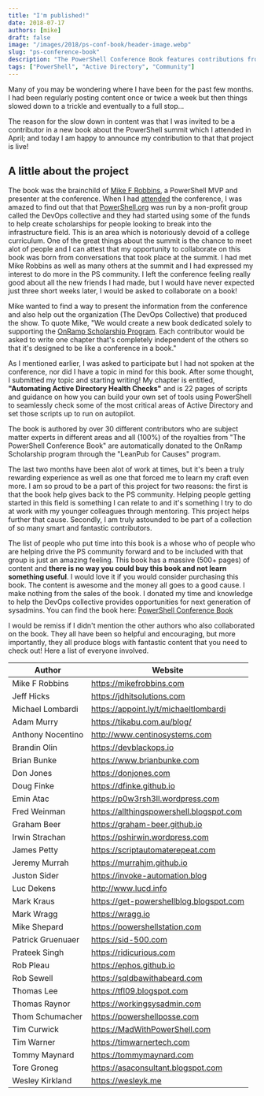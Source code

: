 ```yaml
---
title: "I'm published!"
date: 2018-07-17
authors: [mike]
draft: false
image: "/images/2018/ps-conf-book/header-image.webp"
slug: "ps-conference-book"
description: "The PowerShell Conference Book features contributions from over 30 experts in different fields, with all royalties benefiting the OnRamp Scholarship program."
tags: ["PowerShell", "Active Directory", "Community"]
---
```


Many of you may be wondering where I have been for the past few months. I had been regularly posting content once or twice a week but then things slowed down to a trickle and eventually to a full stop...

The reason for the slow down in content was that I was invited to be a contributor in a new book about the PowerShell summit which I attended in April; and today I am happy to announce my contribution to that that project is live!

## A little about the project

The book was the brainchild of [Mike F Robbins](https://mikefrobbins.com/), a PowerShell MVP and presenter at the conference. When I had [attended](https://commandline.ninja/posts/ps-summit-2018/) the conference, I was amazed to find out that that [PowerShell.org](http://www.powershell.org) was run by a non-profit group called the DevOps collective and they had started using some of the funds to help create scholarships for people looking to break into the infrastructure field. This is an area which is notoriously devoid of a college curriculum. One of the great things about the summit is the chance to meet alot of people and I can attest that my opportunity to collaborate on this book was born from conversations that took place at the summit. I had met Mike Robbins as well as many others at the summit and I had expressed my interest to do more in the PS community. I left the conference feeling really good about all the new friends I had made, but I would have never expected just three short weeks later, I would be asked to collaborate on a book!

Mike wanted to find a way to present the information from the conference and also help out the organization (The DevOps Collective) that produced the show. To quote Mike, "We would create a new book dedicated solely to supporting the [OnRamp Scholarship Program](https://www.powershellsummit.org/onramp/). Each contributor would be asked to write one chapter that's completely independent of the others so that it's designed to be like a conference in a book."

As I mentioned earlier, I was asked to participate but I had not spoken at the conference, nor did I have a topic in mind for this book. After some thought, I submitted my topic and starting writing! My chapter is entitled, **"Automating Active Directory Health Checks"** and is 22 pages of scripts and guidance on how you can build your own set of tools using PowerShell to seamlessly check some of the most critical areas of Active Directory and set those scripts up to run on autopilot.

The book is authored by over 30 different contributors who are subject matter experts in different areas and all (100%) of the royalties from "The PowerShell Conference Book" are automatically donated to the OnRamp Scholarship program through the "LeanPub for Causes" program.

The last two months have been alot of work at times, but it's been a truly rewarding experience as well as one that forced me to learn my craft even more. I am so proud to be a part of this project for two reasons: the first is that the book help gives back to the PS community. Helping people getting started in this field is something I can relate to and it's something I try to do at work with my younger colleagues through mentoring. This project helps further that cause.  Secondly, I am truly astounded to be part of a collection of so many smart and fantastic contributors.

The list of people who put time into this book is a whose who of people who are helping drive the PS community forward and to be included with that group is just an amazing feeling. This book has a massive (500+ pages) of content and **there is no way you could buy this book and not learn something useful**. I would love it if you would consider purchasing this book. The content is awesome and the money all goes to a good cause. I make nothing from the sales of the book. I donated my time and knowledge to help the DevOps collective provides opportunities for next generation of sysadmins. You can find the book here: [PowerShell Conference Book](https://leanpub.com/powershell-conference-book)


I would be remiss if I didn't mention the other authors who also collaborated on the book. They all have been so helpful and encouraging, but more importantly, they all produce blogs with fantastic content that you need to check out! Here a list of everyone involved.


| Author       |  Website |
| ------------- |--------|
| Mike F Robbins | https://mikefrobbins.com |
| Jeff Hicks     | https://jdhitsolutions.com |
| Michael Lombardi| https://appoint.ly/t/michaeltlombardi |
|Adam Murry | https://tikabu.com.au/blog/
|Anthony Nocentino | http://www.centinosystems.com
|Brandin Olin |https://devblackops.io |
|Brian Bunke |https://www.brianbunke.com
|Don Jones | https://donjones.com |
|Doug Finke | https://dfinke.github.io |
|Emin Atac | https://p0w3rsh3ll.wordpress.com
|Fred Weinman | https://allthingspowershell.blogspot.com |
|Graham Beer |https://graham-beer.github.io
|Irwin Strachan |https://pshirwin.wordpress.com |
|James Petty | https://scriptautomaterepeat.com |
|Jeremy Murrah | https://murrahjm.github.io |
|Juston Sider | https://invoke-automation.blog |
|Luc Dekens |http://www.lucd.info
|Mark Kraus |https://get-powershellblog.blogspot.com |
|Mark Wragg |https://wragg.io |
|Mike Shepard | https://powershellstation.com |
|Patrick Gruenuaer |https://sid-500.com |
|Prateek Singh | https://ridicurious.com |
|Rob Pleau |https://ephos.github.io |
|Rob Sewell | https://sqldbawithabeard.com |
|Thomas Lee |https://tfl09.blogspot.com |
|Thomas Raynor |https://workingsysadmin.com |
|Thom Schumacher | https://powershellposse.com|
|Tim Curwick |https://MadWithPowerShell.com
|Tim Warner |https://timwarnertech.com |
|Tommy Maynard | https://tommymaynard.com |
|Tore Groneg | https://asaconsultant.blogspot.com |
|Wesley Kirkland | https://wesleyk.me |
